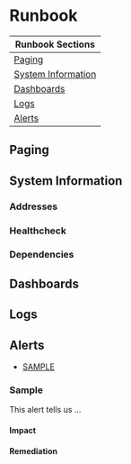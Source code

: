 # Runbook

| Runbook Sections |
|------------|
|[Paging](#paging)|
|[System Information](#system)|
|[Dashboards](#dashboards)|
|[Logs](#logs)|
|[Alerts](#alerts)|

## Paging

<a id="paging"></a>

## System Information

<a id="system"></a>

### Addresses
<a id="addresses"></a>

### Healthcheck
<a id="health"></a>

### Dependencies
<a id="dashboards"></a>

## Dashboards
<a id="dashboards"></a>

## Logs
<a id="logs"></a>

## Alerts
<a id="alerts"></a>

- [SAMPLE](#Sample)

### Sample

<a id="Sample"></a>

This alert tells us ...

#### Impact

#### Remediation
